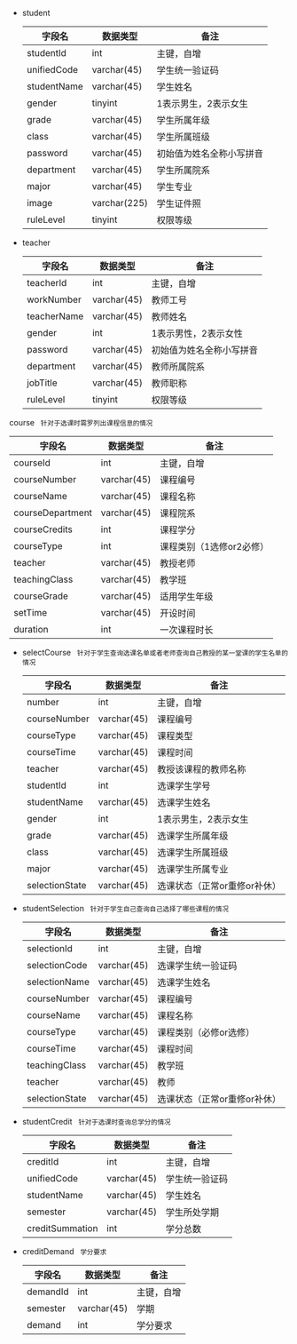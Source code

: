 * student

  | 字段名      | 数据类型     | 备注                     |
  | ----------- | ------------ | ------------------------ |
  | studentId   | int          | 主键，自增               |
  | unifiedCode | varchar(45)  | 学生统一验证码           |
  | studentName | varchar(45)  | 学生姓名                 |
  | gender      | tinyint      | 1表示男生，2表示女生     |
  | grade       | varchar(45)  | 学生所属年级             |
  | class       | varchar(45)  | 学生所属班级             |
  | password    | varchar(45)  | 初始值为姓名全称小写拼音 |
  | department  | varchar(45)  | 学生所属院系             |
  | major       | varchar(45)  | 学生专业                 |
  | image       | varchar(225) | 学生证件照               |
  | ruleLevel   | tinyint      | 权限等级                |

* teacher

  | 字段名      | 数据类型    | 备注                     |
  | ----------- | ----------- | ------------------------ |
  | teacherId   | int         | 主键，自增               |
  | workNumber  | varchar(45) | 教师工号                 |
  | teacherName | varchar(45) | 教师姓名                 |
  | gender      | int         | 1表示男性，2表示女性     |
  | password    | varchar(45) | 初始值为姓名全称小写拼音 |
  | department  | varchar(45) | 教师所属院系             |
  | jobTitle    | varchar(45) | 教师职称                 |
  | ruleLevel   | tinyint     | 权限等级        |

 course ` 针对于选课时需罗列出课程信息的情况`

  | 字段名           | 数据类型    | 备注                   |
  | ---------------- | ----------- | ---------------------- |
  | courseId         | int         | 主键，自增             |
  | courseNumber     | varchar(45) | 课程编号               |
  | courseName       | varchar(45) | 课程名称               |
  | courseDepartment | varchar(45) | 课程院系               |
  | courseCredits    | int         | 课程学分               |
  | courseType       | int | 课程类别（1选修or2必修）          |
  | teacher          | varchar(45) | 教授老师               |
  | teachingClass    | varchar(45) | 教学班                 |
  | courseGrade      | varchar(45) | 适用学生年级           |
  | setTime |varchar(45) | 开设时间|
  | duration         | int         | 一次课程时长           |

* selectCourse ` 针对于学生查询选课名单或者老师查询自己教授的某一堂课的学生名单的情况`

  | 字段名         | 数据类型    | 备注                         |
  | -------------- | ----------- | ---------------------------- |
  | number         | int         | 主键，自增                   |
  | courseNumber   | varchar(45) | 课程编号                     |
  | courseType     | varchar(45) | 课程类型                     |
  | courseTime     | varchar(45) | 课程时间                     |
  | teacher        | varchar(45) | 教授该课程的教师名称         |
  | studentId      | int         | 选课学生学号                 |
  | studentName    | varchar(45) | 选课学生姓名                 |
  | gender         | int         | 1表示男生，2表示女生         |
  | grade          | varchar(45) | 选课学生所属年级             |
  | class          | varchar(45) | 选课学生所属班级             |
  | major          | varchar(45) | 选课学生所属专业             |
  | selectionState | varchar(45) | 选课状态（正常or重修or补休） |

* studentSelection ` 针对于学生自己查询自己选择了哪些课程的情况`

  | 字段名         | 数据类型    | 备注                         |
  | -------------- | ----------- | ---------------------------- |
  | selectionId    | int         | 主键，自增                   |
  | selectionCode  | varchar(45) | 选课学生统一验证码           |
  | selectionName  | varchar(45) | 选课学生姓名                 |
  | courseNumber   | varchar(45) | 课程编号                     |
  | courseName     | varchar(45) | 课程名称                     |
  | courseType     | varchar(45) | 课程类别（必修or选修）       |
  | courseTime     | varchar(45) | 课程时间                     |
  | teachingClass  | varchar(45) | 教学班                       |
  | teacher        | varchar(45) | 教师                         |
  | selectionState | varchar(45) | 选课状态（正常or重修or补休） |

* studentCredit ` 针对于选课时查询总学分的情况`

  | 字段名         | 数据类型    | 备注           |
  | -------------- | ----------- | -------------- |
  | creditId       | int         | 主键，自增     |
  | unifiedCode    | varchar(45) | 学生统一验证码 |
  | studentName    | varchar(45) | 学生姓名       |
  | semester       | varchar(45) | 学生所处学期   |
  | creditSummation | int         | 学分总数       |

* creditDemand ` 学分要求`

  | 字段名   | 数据类型    | 备注       |
  | -------- | ----------- | ---------- |
  | demandId | int         | 主键，自增 |
  | semester | varchar(45) | 学期       |
  | demand   | int         | 学分要求   |

  